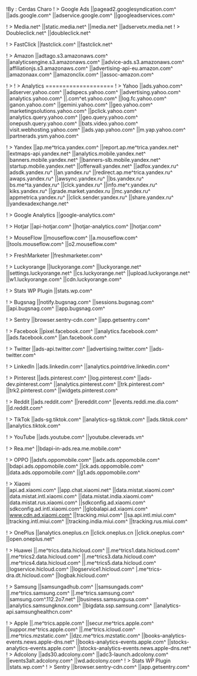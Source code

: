 
!By : Cerdas Charo
!   > Google Ads
||pagead2.googlesyndication.com^
||ads.google.com^
||adservice.google.com^
||googleadservices.com^

!   > Media.net^
||static.media.net^
||media.net^
||adservetx.media.net
!   > Doubleclick.net^
||doubleclick.net^

!   > FastClick
||fastclick.com^
||fastclick.net^

!   > Amazon
||adtago.s3.amazonaws.com^
||analyticsengine.s3.amazonaws.com^
||advice-ads.s3.amazonaws.com^
||affiliationjs.s3.amazonaws.com^
||advertising-api-eu.amazon.com^
||amazonaax.com^
||amazonclix.com^
||assoc-amazon.com^

!   > !   > Analytics ====================
!   > Yahoo
||ads.yahoo.com^
||adserver.yahoo.com^
||adspecs.yahoo.com^
||advertising.yahoo.com^
||analytics.yahoo.com^
||.com^et.yahoo.com^
||log.fc.yahoo.com^
||ganon.yahoo.com^
||gemini.yahoo.com^
||geo.yahoo.com^
||marketingsolutions.yahoo.com^
||pclick.yahoo.com^
||analytics.query.yahoo.com^
||geo.query.yahoo.com^
||onepush.query.yahoo.com^
||bats.video.yahoo.com^
||visit.webhosting.yahoo.com^
||ads.yap.yahoo.com^
||m.yap.yahoo.com^
||partnerads.ysm.yahoo.com^

!   > Yandex
||ap.me^trica.yandex.com^
||report.ap.me^trica.yandex.net^
||extmaps-api.yandex.net^
||analytics.mobile.yandex.net^
||banners.mobile.yandex.net^
||banners-slb.mobile.yandex.net^
||startup.mobile.yandex.net^
||offerwall.yandex.net^
||adfox.yandex.ru^
||adsdk.yandex.ru^
||an.yandex.ru^
||redirect.ap.me^trica.yandex.ru^
||awaps.yandex.ru^
||awsync.yandex.ru^
||bs.yandex.ru^
||bs.me^ta.yandex.ru^
||clck.yandex.ru^
||info.me^r.yandex.ru^
||kiks.yandex.ru^
||grade.market.yandex.ru
||mc.yandex.ru^
||appmetrica.yandex.ru^
||click.sender.yandex.ru^
||share.yandex.ru^
||yandexadexchange.net^

!   > Google Analytics
||google-analytics.com^

!   > Hotjar
||api-hotjar.com^
||hotjar-analytics.com^
||hotjar.com^

!   > MouseFlow
||mouseflow.com^
||a.mouseflow.com^
||tools.mouseflow.com^
||o2.mouseflow.com^

!   > FreshMarketer
||freshmarketer.com^

!   > Luckyorange
||luckyorange.com^
||luckyorange.net^
||settings.luckyorange.net^
||cs.luckyorange.net^
||upload.luckyorange.net^
||w1.luckyorange.com^
||cdn.luckyorange.com^
  
!   > Stats WP Plugin
||stats.wp.com^

!   > Bugsnag
||notify.bugsnag.com^
||sessions.bugsnag.com^
||api.bugsnag.com^
||app.bugsnag.com^

!   > Sentry
||browser.sentry-cdn.com^
||app.getsentry.com^

!   > Facebook
||pixel.facebook.com^
||analytics.facebook.com^
||ads.facebook.com^
||an.facebook.com^

!   > Twitter
||ads-api.twitter.com^
||advertising.twitter.com^
||ads-twitter.com^

!   > LinkedIn
||ads.linkedin.com^
||analytics.pointdrive.linkedin.com^

!   > Pinterest
||ads.pinterest.com^
||log.pinterest.com^
||ads-dev.pinterest.com^
||analytics.pinterest.com^
||trk.pinterest.com^
||trk2.pinterest.com^
||widgets.pinterest.com^

!   > Reddit
||ads.reddit.com^
||rereddit.com^
||events.reddi.me.dia.com^
||d.reddit.com^

!   > TikTok
||ads-sg.tiktok.com^
||analytics-sg.tiktok.com^
||ads.tiktok.com^
||analytics.tiktok.com^

!   > YouTube
||ads.youtube.com^
||youtube.cleverads.vn^

!   > Rea.me^
||bdapi-in-ads.rea.me.mobile.com^

!   > OPPO
||adsfs.oppomobile.com^
||adx.ads.oppomobile.com^
||bdapi.ads.oppomobile.com^
||ck.ads.oppomobile.com^
||data.ads.oppomobile.com^
||g1.ads.oppomobile.com^

!   > Xiaomi   
||api.ad.xiaomi.com^
||app.chat.xiaomi.net^
||data.mistat.xiaomi.com^
||data.mistat.intl.xiaomi.com^
||data.mistat.india.xiaomi.com^
||data.mistat.rus.xiaomi.com^
||sdkconfig.ad.xiaomi.com^
||sdkconfig.ad.intl.xiaomi.com^
||globalapi.ad.xiaomi.com^
||www.cdn.ad.xiaomi.com^
||tracking.miui.com^
||sa.api.intl.miui.com^
||tracking.intl.miui.com^
||tracking.india.miui.com^
||tracking.rus.miui.com^

!   > OnePlus
||analytics.oneplus.cn
||click.oneplus.cn
||click.oneplus.com^
||open.oneplus.net^

!   > Huawei
||.me^trics.data.hicloud.com^
||.me^trics1.data.hicloud.com^
||.me^trics2.data.hicloud.com^
||.me^trics3.data.hicloud.com^
||.me^trics4.data.hicloud.com^
||.me^trics5.data.hicloud.com^
||logservice.hicloud.com^
||logservice1.hicloud.com^
|.me^trics-dra.dt.hicloud.com^
||logbak.hicloud.com^

!   > Samsung
||samsungadhub.com^
||samsungads.com^
||.me^trics.samsung.com^
||.me^trics.samsung.com^
||samsung.com^.112.2o7.net^
||business.samsungusa.com^
||analytics.samsungknox.com^
||bigdata.ssp.samsung.com^
||analytics-api.samsunghealthcn.com^

!   > Apple
||.me^trics.apple.com^
||secur.me^trics.apple.com^
||suppor.me^trics.apple.com^
||.me^trics.icloud.com^
||.me^trics.mzstatic.com^
||dzc.me^trics.mzstatic.com^
||books-analytics-events.news.apple-dns.net^
||books-analytics-events.apple.com^
||stocks-analytics-events.apple.com^
||stocks-analytics-events.news.apple-dns.net^
!   > Adcolony
||ads30.adcolony.com^
||adc3-launch.adcolony.com^
||events3alt.adcolony.com^
||wd.adcolony.com^
!   > Stats WP Plugin
||stats.wp.com^
!   > Sentry
||browser.sentry-cdn.com^
||app.getsentry.com^
